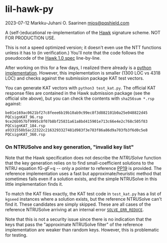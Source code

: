 #	lil-hawk-py

2023-07-12  Markku-Juhani O. Saarinen  mjos@pqshield.com

A (self-)educational re-implementation of the [Hawk](https://hawk-sign.info/) signature scheme. NOT FOR PRODUCTION USE.

This is not a speed optimized version; it doesn't even use the NTT functions unless it has to (in verification.) You'll note that the code follows the pseudocode of the [Hawk 1.0 spec](https://hawk-sign.info/hawk-spec.pdf) line-by-line.

After working on this for a few days, I realized there already is a [python implementation](https://github.com/hawk-sign/hawk-py). However, this implementation is smaller (1300 LOC vs 4318 LOC) and checks against the submission package KAT test vectors.

You can generate KAT vectors with `python3 test_kat.py`. The official KAT response files are contained in the Hawk submission package (see the official site above), but you can check the contents with `sha256sum *.rsp` against:
```
be01e169ac0621bf27c8feee6b19b10ab9c99ec8f3d882101b0a25e048822d45  PQCsignKAT_96.rsp
9ce26b957bf9995c8f07b8bf25831a61a8bd415901e713c66e4e2c768c505f83  PQCsignKAT_184.rsp
a9331558b5ac22322c2163293327481d983f3e783f86a86d9a703fb3f6d0c5e8  PQCsignKAT_360.rsp
```

###	On NTRUSolve and key generation, "invalid key list"

Note that the Hawk specification does not describe the *NTRUSolve* function that the key generation relies on to find small-coefficient solutions to the NTRU equation fG-gF=q -- only a pointer to reference [PP19](https://eprint.iacr.org/2019/015.pdf) is provided. The reference implementation uses a fast but approximate/heuristic method that sometimes fails even if a solution exists, and the simple NTRUSolve in this little implementation finds it.

To match the KAT files exactly, the KAT test code in `test_kat.py` has a list of `kgseed` instances where a solution exists, but the reference NTRUSolve can't find it. These candidates are simply skipped. These are all cases of the reference NTRUSolve arriving at an internal error [`SOLVE_ERR_REDUCE`](https://github.com/hawk-sign/dev/blob/ac3a98c3107ea030cc18fb2afef7f5655c588138/src/ng_ntru.c#L1047).

Note that this is not a security issue since there is no indication that the keys that pass the "approximate NTRUSolve filter" of the reference implementation are weaker than random keys. However, this is problematic for testing.


